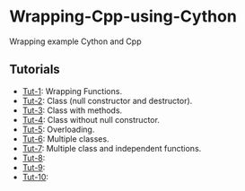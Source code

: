 # Wrapping-Cpp-using-Cython
Wrapping example Cython and Cpp


Tutorials
---------------

- [Tut-1](https://github.com/kiok46/Wrapping-Cpp-using-Cython/tree/master/tut-1): Wrapping Functions.
- [Tut-2](https://github.com/kiok46/Wrapping-Cpp-using-Cython/tree/master/tut-2): Class (null constructor and destructor).
- [Tut-3](https://github.com/kiok46/Wrapping-Cpp-using-Cython/tree/master/tut-3): Class with methods.
- [Tut-4](https://github.com/kiok46/Wrapping-Cpp-using-Cython/tree/master/tut-4): Class without null constructor.
- [Tut-5](https://github.com/kiok46/Wrapping-Cpp-using-Cython/tree/master/tut-5): Overloading.
- [Tut-6](https://github.com/kiok46/Wrapping-Cpp-using-Cython/tree/master/tut-6): Multiple classes.
- [Tut-7](https://github.com/kiok46/Wrapping-Cpp-using-Cython/tree/master/tut-7): Multiple class and independent functions.
- [Tut-8](https://github.com/kiok46/Wrapping-Cpp-using-Cython/tree/master/tut-8): 
- [Tut-9](https://github.com/kiok46/Wrapping-Cpp-using-Cython/tree/master/tut-9): 
- [Tut-10](https://github.com/kiok46/Wrapping-Cpp-using-Cython/tree/master/tut-10): 
